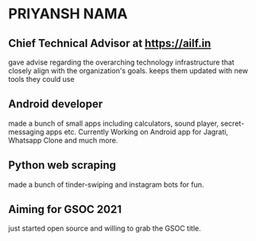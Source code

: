 # PRIYANSH NAMA
## Chief Technical Advisor at https://ailf.in
gave advise regarding the overarching technology infrastructure that
closely align with the organization's goals.
keeps them updated with new tools they could use
## Android developer
made a bunch of small apps including calculators, sound player, secret-
messaging apps etc.
Currently Working on Android app for Jagrati, Whatsapp Clone and much more.
## Python web scraping
made a bunch of tinder-swiping and instagram bots for fun.
## Aiming for GSOC 2021
just started open source and willing to grab the GSOC title. 
